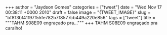 
+++
author = "Jaydson Gomes"
categories = ["tweet"]
date = "Wed Nov 17 00:38:11 +0000 2010"
draft = false
image = "{TWEET_IMAGE}"
slug = "bf813bf41f97f55fe782b7f8577cb449a220e856"
tags = ["tweet"]
title = """TAHM S08E09 engraçado pra..."""
+++
TAHM S08E09 engraçado pra caralho!
